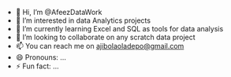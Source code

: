 - 👋 Hi, I’m @AfeezDataWork
- 👀 I’m interested in data Analytics projects
- 🌱 I’m currently learning Excel and SQL as tools for data analysis
- 💞️ I’m looking to collaborate on any scratch data project
- 📫 You can reach me on ajibolaoladepo@gmail.com 
- 😄 Pronouns: ...
- ⚡ Fun fact: ...

<!---
AfeezDataWork/AfeezDataWork is a ✨ special ✨ repository because its `README.md` (this file) appears on your GitHub profile.
You can click the Preview link to take a look at your changes.
--->
